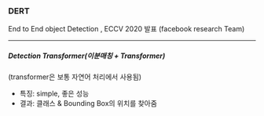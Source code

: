 ### DERT
End to End object Detection , ECCV 2020 발표 (facebook research Team)

------------
##### Detection Transformer(이분매칭 + Transformer)
(transformer은 보통 자연어 처리에서 사용됨)

- 특징: simple, 좋은 성능
- 결과: 클래스 & Bounding Box의 위치를 찾아줌